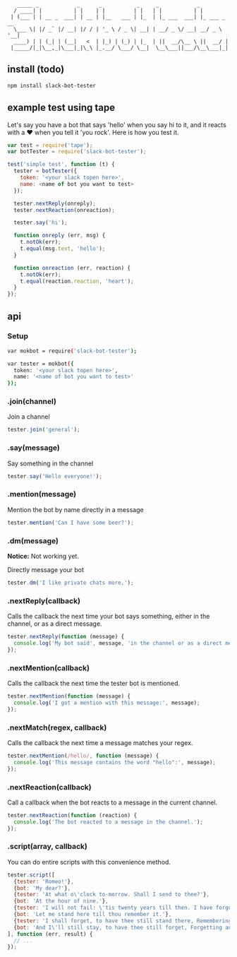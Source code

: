 ```
   _____ _            _      _           _     _            _            
  / ____| |          | |    | |         | |   | |          | |           
 | (___ | | __ _  ___| | __ | |__   ___ | |_  | |_ ___  ___| |_ ___ _ __ 
  \___ \| |/ _` |/ __| |/ / | '_ \ / _ \| __| | __/ _ \/ __| __/ _ \ '__|
  ____) | | (_| | (__|   <  | |_) | (_) | |_  | ||  __/\__ \ ||  __/ |   
 |_____/|_|\__,_|\___|_|\_\ |_.__/ \___/ \__|  \__\___||___/\__\___|_|   
```

## install (todo)

```sh
npm install slack-bot-tester
```

## example test using tape

Let's say you have a bot that says 'hello' when you say hi to it,
and it reacts with a :heart: when you tell it 'you rock'. Here is
how you test it.

```js
var test = require('tape');
var botTester = require('slack-bot-tester');

test('simple test', function (t) {
  tester = botTester({
    token: '<your slack topen here>',
    name: <name of bot you want to test>
  });

  tester.nextReply(onreply);
  tester.nextReaction(onreaction);

  tester.say('hi');

  function onreply (err, msg) {
    t.notOk(err);
    t.equal(msg.text, 'hello');
  }

  function onreaction (err, reaction) {
    t.notOk(err);
    t.equal(reaction.reaction, 'heart');
  }
});
```

## api

### Setup

```sh
var mokbot = require('slack-bot-tester');

var tester = mokbot({
  token: '<your slack topen here>',
  name: '<name of bot you want to test>'
});
```

### .join(channel)

Join a channel

```js
tester.join('general');
```

### .say(message)

Say something in the channel

```js
tester.say('Hello everyone!');
```

### .mention(message)

Mention the bot by name directly in a message

```js
tester.mention('Can I have some beer?');
```

### .dm(message)

**Notice:** Not working yet.

Directly message your bot

```js
tester.dm('I like private chats more.');
```

### .nextReply(callback)

Calls the callback the next time your bot says something, either in the channel, or as a direct message.

```js
tester.nextReply(function (message) {
  console.log('My bot said', message, 'in the channel or as a direct message');
});
```

### .nextMention(callback)

Calls the callback the next time the tester bot is mentioned.

```js
tester.nextMention(function (message) {
  console.log('I got a mention with this message:', message);
});
```

### .nextMatch(regex, callback)

Calls the callback the next time a message matches your regex.

```js
tester.nextMention(/hello/, function (message) {
  console.log('This message contains the word "hello":', message);
});
```

### .nextReaction(callback)

Call a callback when the bot reacts to a message in the current channel.

```js
tester.nextReaction(function (reaction) {
  console.log('The bot reacted to a message in the channel.');
});
```

### .script(array, callback)

You can do entire scripts with this convenience method.

```js
tester.script([
  {tester: 'Romeo!'},
  {bot: 'My dear?'},
  {tester: 'At what o\'clock to-morrow. Shall I send to thee?'},
  {bot: 'At the hour of nine.'},
  {tester: 'I will not fail: \'tis twenty years till then. I have forgot why I did call thee back.'},
  {bot: 'Let me stand here till thou remember it.'},
  {tester: 'I shall forget, to have thee still stand there, Remembering how I love thy company.'},
  {bot: 'And I\'ll still stay, to have thee still forget, Forgetting any other home but this.'}
], function (err, result) {
  // ...
});
```
